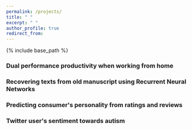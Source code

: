 ```yaml
---
permalink: /projects/
title: " "
excerpt: " "
author_profile: true
redirect_from: 
---
```


{% include base_path %}

<div class="container">
    <div class="col-sm-12 col-md-6 col-lg-9 pt-4">
    <h3> Dual performance productivity when working from home</h3>
    <h3> Recovering texts from old manuscript using Recurrent Neural Networks</h3>
    <h3> Predicting consumer's personality from ratings and reviews</h3>
    <h3>Twitter user's sentiment towards autism</h3>
    </div>
</div>